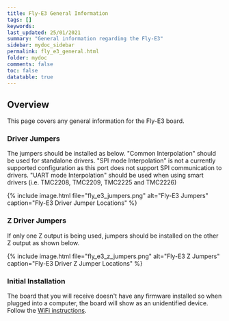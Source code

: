 ```yaml
---
title: Fly-E3 General Information
tags: []
keywords: 
last_updated: 25/01/2021
summary: "General information regarding the Fly-E3"
sidebar: mydoc_sidebar
permalink: fly_e3_general.html
folder: mydoc
comments: false
toc: false
datatable: true
---
```


## Overview

This page covers any general information for the Fly-E3 board.

### Driver Jumpers

The jumpers should be installed as below. "Common Interpolation" should be used for standalone drivers. "SPI mode Interpolation" is not a currently supported configuration as this port does not support SPI communication to drivers. "UART mode Interpolation" should be used when using smart drivers (i.e. TMC2208, TMC2209, TMC2225 and TMC2226)

{% include image.html file="fly_e3_jumpers.png" alt="Fly-E3 Jumpers" caption="Fly-E3 Driver Jumper Locations" %}

### Z Driver Jumpers

If only one Z output is being used, jumpers should be installed on the other Z output as shown below.

{% include image.html file="fly_e3_z_jumpers.png" alt="Fly-E3 Z Jumpers" caption="Fly-E3 Driver Z Jumper Locations" %}

### Initial Installation

The board that you will receive doesn't have any firmware installed so when plugged into a computer, the board will show as an unidentified device.
Follow the [WiFi instructions](fly_e3_connected_wifi.html).
